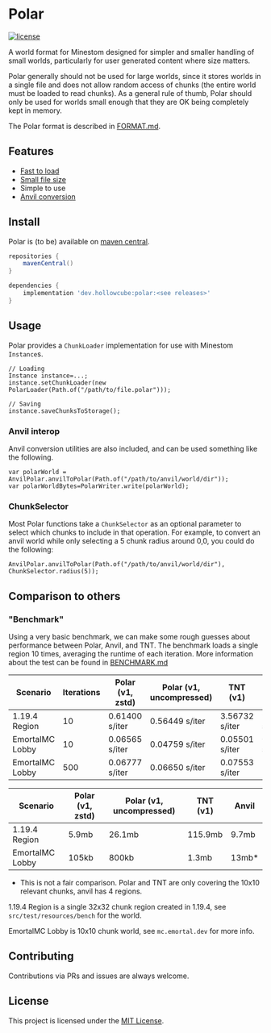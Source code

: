 # Polar

[![license](https://img.shields.io/github/license/Minestom/MinestomDataGenerator.svg)](LICENSE)

A world format for Minestom designed for simpler and smaller handling of small worlds, particularly for user generated
content where size matters.

Polar generally should not be used for large worlds, since it stores worlds in a single file and does not
allow random access of chunks (the entire world must be loaded to read chunks). As a general rule of thumb,
Polar should only be used for worlds small enough that they are OK being completely kept in memory.

The Polar format is described in [FORMAT.md](FORMAT.md).

## Features

* [Fast to load](#benchmark)
* [Small file size](#benchmark)
* Simple to use
* [Anvil conversion](#anvil-interop)

## Install

Polar is (to be) available on [maven central](https://search.maven.org/search?q=g:dev.hollowcube%20AND%20a:polar).

```groovy
repositories {
    mavenCentral()
}

dependencies {
    implementation 'dev.hollowcube:polar:<see releases>'
}
```

## Usage

Polar provides a `ChunkLoader` implementation for use with Minestom `Instance`s.

```
// Loading
Instance instance=...;
instance.setChunkLoader(new PolarLoader(Path.of("/path/to/file.polar")));

// Saving
instance.saveChunksToStorage();
```

### Anvil interop

Anvil conversion utilities are also included, and can be used something like the following.

```
var polarWorld = AnvilPolar.anvilToPolar(Path.of("/path/to/anvil/world/dir"));
var polarWorldBytes=PolarWriter.write(polarWorld);
```

### ChunkSelector

Most Polar functions take a `ChunkSelector` as an optional parameter to select which chunks to include in that
operation.
For example, to convert an anvil world while only selecting a 5 chunk radius around 0,0, you could do the following:

```
AnvilPolar.anvilToPolar(Path.of("/path/to/anvil/world/dir"), ChunkSelector.radius(5));
```

## Comparison to others

### "Benchmark"

Using a very basic benchmark, we can make some rough guesses about performance between Polar, Anvil, and TNT.
The benchmark loads a single region 10 times, averaging the runtime of each iteration.
More information about the test can be found in [BENCHMARK.md](BENCHMARK.md)

| Scenario        | Iterations | Polar (v1, zstd) | Polar (v1, uncompressed) | TNT (v1)       | Anvil          |
|-----------------|------------|------------------|--------------------------|----------------|----------------|
| 1.19.4 Region   | 10         | 0.61400 s/iter   | 0.56449 s/iter           | 3.56732 s/iter | 9.65274 s/iter |
| EmortalMC Lobby | 10         | 0.06565 s/iter   | 0.04759 s/iter           | 0.05501 s/iter | 0.56378 s/iter |
| EmortalMC Lobby | 500        | 0.06777 s/iter   | 0.06650 s/iter           | 0.07553 s/iter | -              |

| Scenario        | Polar (v1, zstd) | Polar (v1, uncompressed) | TNT (v1) | Anvil |
|-----------------|------------------|--------------------------|----------|-------|
| 1.19.4 Region   | 5.9mb            | 26.1mb                   | 115.9mb  | 9.7mb |
| EmortalMC Lobby | 105kb            | 800kb                    | 1.3mb    | 13mb* |

* This is not a fair comparison. Polar and TNT are only covering the 10x10 relevant chunks, anvil has 4 regions.

1.19.4 Region is a single 32x32 chunk region created in 1.19.4, see `src/test/resources/bench` for the world.

EmortalMC Lobby is 10x10 chunk world, see `mc.emortal.dev` for more info.

## Contributing

Contributions via PRs and issues are always welcome.

## License

This project is licensed under the [MIT License](LICENSE).

